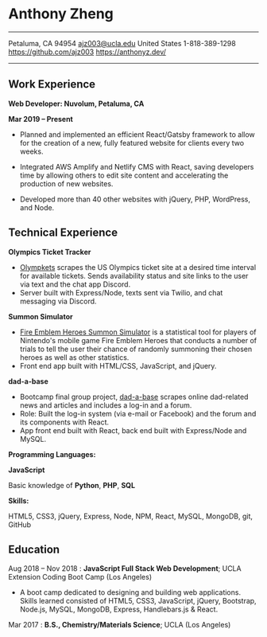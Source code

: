 Anthony Zheng
============

-------------------            ----------------------------
Petaluma, CA 94954                          ajz003@ucla.edu
United States                                1-818-389-1298
https://github.com/ajz003             https://anthonyz.dev/
-------------------            ----------------------------

Work Experience
----------

**Web Developer: Nuvolum, Petaluma, CA**

**Mar 2019 – Present**

* Planned and implemented an efficient React/Gatsby framework to allow for the creation of a new, fully featured website for clients every two weeks.

* Integrated AWS Amplify and Netlify CMS with React, saving developers time by allowing others to edit site content and accelerating the production of new websites.

* Developed more than 40 other websites with jQuery, PHP, WordPress, and Node.

Technical Experience
--------------------

**Olympics Ticket Tracker**

* [Olympkets][Olympkets] scrapes the US Olympics ticket site at a desired time interval for available tickets. Sends availability status and site links to the user via text and the chat app Discord.
* Server built with Express/Node, texts sent via Twilio, and chat messaging via Discord.

**Summon Simulator**

* [Fire Emblem Heroes Summon Simulator][Summon Simulator] is a statistical tool for players of Nintendo's mobile game Fire Emblem Heroes that conducts a number of trials to tell the user their chance of randomly summoning their chosen heroes as well as other statistics.
* Front end app built with HTML/CSS, JavaScript, and jQuery.


**dad-a-base**

* Bootcamp final group project, [dad-a-base][dad-a-base] scrapes online dad-related news and articles and includes a log-in and a forum.
* Role: Built the log-in system (via e-mail or Facebook) and the forum and its components with React.
* App front end built with React, back end built with Express/Node and MySQL.

[Olympkets]: https://github.com/ajz003/olympics-ticket-tracker
[Summon Simulator]: https://ajz003.github.io/Summon-Simulator/
[dad-a-base]: https://dad-a-base.herokuapp.com/


**Programming Languages:**

**JavaScript**

Basic knowledge of **Python**, **PHP**, **SQL**

**Skills:**

HTML5, CSS3, jQuery, Express, Node, NPM, React, MySQL, MongoDB, git, GitHub


Education
---------

Aug 2018 – Nov 2018 
:   **JavaScript Full Stack Web Development**; UCLA Extension Coding Boot Camp (Los Angeles)

* A boot camp dedicated to designing and building web applications. Skills learned consisted of HTML5, CSS3, JavaScript, jQuery, Bootstrap, Node.js, MySQL, MongoDB, Express, Handlebars.js & React.

Mar 2017
:   **B.S., Chemistry/Materials Science**; UCLA (Los Angeles)